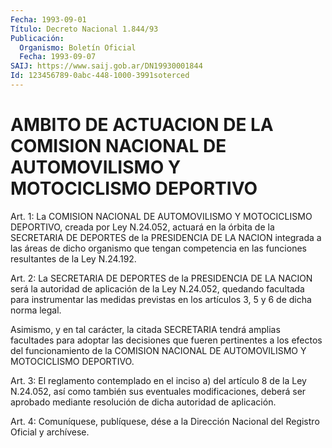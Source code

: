 ```yaml
---
Fecha: 1993-09-01
Título: Decreto Nacional 1.844/93
Publicación:
  Organismo: Boletín Oficial
  Fecha: 1993-09-07
SAIJ: https://www.saij.gob.ar/DN19930001844
Id: 123456789-0abc-448-1000-3991soterced
---
```

# AMBITO DE ACTUACION DE LA COMISION NACIONAL DE AUTOMOVILISMO Y MOTOCICLISMO DEPORTIVO

<a id="1"></a>
Art.  1:  La COMISION NACIONAL DE AUTOMOVILISMO Y MOTOCICLISMO DEPORTIVO, creada  por  Ley  N.24.052,  actuará  en la órbita de la SECRETARIA DE DEPORTES de la PRESIDENCIA DE LA NACION  integrada  a las  áreas  de  dicho  organismo  que  tengan  competencia  en  las funciones resultantes de la Ley N.24.192.

<a id="2"></a>
Art.  2:  La  SECRETARIA  DE  DEPORTES de la PRESIDENCIA DE LA NACION  será  la  autoridad  de  aplicación  de  la  Ley  N.24.052, quedando facultada para instrumentar  las  medidas previstas en los artículos 3, 5 y 6 de dicha norma legal.

Asimismo, y en tal carácter, la citada SECRETARIA  tendrá  amplias facultades  para  adoptar  las decisiones que fueren pertinentes  a los  efectos  del  funcionamiento    de  la  COMISION  NACIONAL  DE AUTOMOVILISMO Y MOTOCICLISMO DEPORTIVO.

<a id="3"></a>
Art. 3: El reglamento contemplado en el inciso a) del artículo 8 de la Ley N.24.052, así como también sus eventuales modificaciones,  deberá  ser  aprobado mediante resolución de dicha autoridad de aplicación.

<a id="4"></a>
Art.  4: Comuníquese, publíquese, dése a la Dirección Nacional del Registro Oficial y archívese.